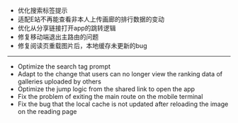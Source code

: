 - 优化搜索标签提示
- 适配E站不再能查看非本人上传画廊的排行数据的变动
- 优化从分享链接打开app的跳转逻辑
- 修复移动端退出主路由的问题
- 修复阅读页重载图片后，本地缓存未更新的bug

--------------------

- Optimize the search tag prompt
- Adapt to the change that users can no longer view the ranking data of galleries uploaded by others
- Optimize the jump logic from the shared link to open the app
- Fix the problem of exiting the main route on the mobile terminal
- Fix the bug that the local cache is not updated after reloading the image on the reading page